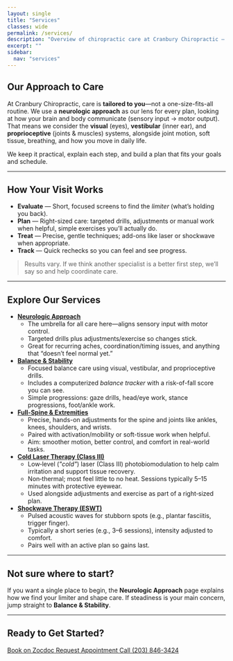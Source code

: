 ```yaml
---
layout: single
title: "Services"
classes: wide
permalink: /services/
description: "Overview of chiropractic care at Cranbury Chiropractic — neurologic approach, balance & stability, full-spine and extremity adjusting, laser therapy, and shockwave (ESWT)."
excerpt: ""
sidebar:
  nav: "services"
---
```

## Our Approach to Care
At Cranbury Chiropractic, care is **tailored to you**—not a one-size-fits-all routine. We use a **neurologic approach** as our lens for every plan, looking at how your brain and body communicate (sensory input → motor output). That means we consider the **visual** (eyes), **vestibular** (inner ear), and **proprioceptive** (joints & muscles) systems, alongside joint motion, soft tissue, breathing, and how you move in daily life.

We keep it practical, explain each step, and build a plan that fits your goals and schedule.

---

## How Your Visit Works
- **Evaluate** — Short, focused screens to find the *limiter* (what’s holding you back).  
- **Plan** — Right-sized care: targeted drills, adjustments or manual work when helpful, simple exercises you’ll actually do.  
- **Treat** — Precise, gentle techniques; add-ons like laser or shockwave when appropriate.  
- **Track** — Quick rechecks so you can feel and see progress.

> Results vary. If we think another specialist is a better first step, we’ll say so and help coordinate care.

---

## Explore Our Services

<ul class="services-index">
  <li>
    <a href="{{ '/services/neurologic-approach/' | relative_url }}"><strong>Neurologic Approach</strong></a><br>
    <ul>
      <li>The umbrella for all care here—aligns sensory input with motor control.</li>
      <li>Targeted drills plus adjustments/exercise so changes stick.</li>
      <li>Great for recurring aches, coordination/timing issues, and anything that “doesn’t feel normal yet.”</li>
    </ul>
  </li>

  <li>
    <a href="{{ '/services/balance-stability/' | relative_url }}"><strong>Balance & Stability</strong></a><br>
    <ul>
      <li>Focused balance care using visual, vestibular, and proprioceptive drills.</li>
      <li>Includes a computerized <i>balance tracker</i> with a risk-of-fall score you can see.</li>
      <li>Simple progressions: gaze drills, head/eye work, stance progressions, foot/ankle work.</li>
    </ul>
  </li>

  <li>
    <a href="{{ '/services/full-spine-extremities/' | relative_url }}"><strong>Full-Spine & Extremities</strong></a><br>
    <ul>
      <li>Precise, hands-on adjustments for the spine and joints like ankles, knees, shoulders, and wrists.</li>
      <li>Paired with activation/mobility or soft-tissue work when helpful.</li>
      <li>Aim: smoother motion, better control, and comfort in real-world tasks.</li>
    </ul>
  </li>

  <li>
    <a href="{{ '/services/laser-therapy/' | relative_url }}"><strong>Cold Laser Therapy (Class III)</strong></a><br>
    <ul>
      <li>Low‑level (<i>"cold"</i>) laser (Class III) photobiomodulation to help calm irritation and support tissue recovery.</li>
      <li>Non‑thermal; most feel little to no heat. Sessions typically 5–15 minutes with protective eyewear.</li>
      <li>Used alongside adjustments and exercise as part of a right‑sized plan.</li>
    </ul>
  </li>

  <li>
    <a href="{{ '/services/shockwave-therapy-eswt/' | relative_url }}"><strong>Shockwave Therapy (ESWT)</strong></a><br>
    <ul>
      <li>Pulsed acoustic waves for stubborn spots (e.g., plantar fasciitis, trigger finger).</li>
      <li>Typically a short series (e.g., 3–6 sessions), intensity adjusted to comfort.</li>
      <li>Pairs well with an active plan so gains last.</li>
    </ul>
  </li>
</ul>

---

## Not sure where to start?
If you want a single place to begin, the **Neurologic Approach** page explains how we find your limiter and shape care. If steadiness is your main concern, jump straight to **Balance & Stability**.

---

## Ready to Get Started?
<div class="contact-actions">
  <a href="https://www.zocdoc.com/practice/cranbury-chiropractic-center-43835" class="btn">
    <span class="btn-label">Book on Zocdoc</span>
  </a>
  <a href="{{ '/contact/' | relative_url }}" class="btn">
    <span class="btn-label">Request Appointment</span>
  </a>
  <a href="tel:+12038463424" class="btn">
    <span class="btn-label">Call (203) 846-3424</span>
  </a>
</div>